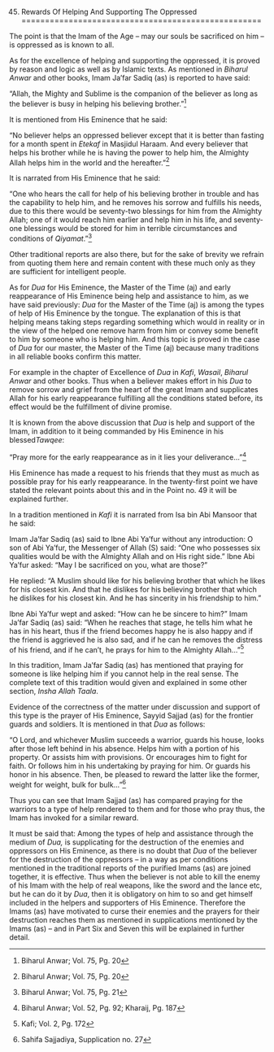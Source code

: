 45. Rewards Of Helping And Supporting The Oppressed
===================================================

The point is that the Imam of the Age – may our souls be sacrificed on
him – is oppressed as is known to all.

As for the excellence of helping and supporting the oppressed, it is
proved by reason and logic as well as by Islamic texts. As mentioned in
*Biharul Anwar* and other books, Imam Ja’far Sadiq (as) is reported to
have said:

“Allah, the Mighty and Sublime is the companion of the believer as long
as the believer is busy in helping his believing brother.”[^1]

It is mentioned from His Eminence that he said:

“No believer helps an oppressed believer except that it is better than
fasting for a month spent in *Etekaf* in Masjidul Haraam. And every
believer that helps his brother while he is having the power to help
him, the Almighty Allah helps him in the world and the hereafter.”[^2]

It is narrated from His Eminence that he said:

“One who hears the call for help of his believing brother in trouble and
has the capability to help him, and he removes his sorrow and fulfills
his needs, due to this there would be seventy-two blessings for him from
the Almighty Allah; one of it would reach him earlier and help him in
his life, and seventy-one blessings would be stored for him in terrible
circumstances and conditions of *Qiyamat*.”[^3]

Other traditional reports are also there, but for the sake of brevity we
refrain from quoting them here and remain content with these much only
as they are sufficient for intelligent people.

As for *Dua* for His Eminence, the Master of the Time (aj) and early
reappearance of His Eminence being help and assistance to him, as we
have said previously: *Dua* for the Master of the Time (aj) is among the
types of help of His Eminence by the tongue. The explanation of this is
that helping means taking steps regarding something which would in
reality or in the view of the helped one remove harm from him or convey
some benefit to him by someone who is helping him. And this topic is
proved in the case of *Dua* for our master, the Master of the Time (aj)
because many traditions in all reliable books confirm this matter.

For example in the chapter of Excellence of *Dua* in *Kafi*, *Wasail*,
*Biharul Anwar* and other books. Thus when a believer makes effort in
his *Dua* to remove sorrow and grief from the heart of the great Imam
and supplicates Allah for his early reappearance fulfilling all the
conditions stated before, its effect would be the fulfillment of divine
promise.

It is known from the above discussion that *Dua* is help and support of
the Imam, in addition to it being commanded by His Eminence in his
blessed*Tawqee*:

“Pray more for the early reappearance as in it lies your
deliverance…”[^4]

His Eminence has made a request to his friends that they must as much as
possible pray for his early reappearance. In the twenty-first point we
have stated the relevant points about this and in the Point no. 49 it
will be explained further.

In a tradition mentioned in *Kafi* it is narrated from Isa bin Abi
Mansoor that he said:

Imam Ja’far Sadiq (as) said to Ibne Abi Ya’fur without any introduction:
O son of Abi Ya’fur, the Messenger of Allah (S) said: “One who possesses
six qualities would be with the Almighty Allah and on His right side.”
Ibne Abi Ya’fur asked: “May I be sacrificed on you, what are those?”

He replied: “A Muslim should like for his believing brother that which
he likes for his closest kin. And that he dislikes for his believing
brother that which he dislikes for his closest kin. And he has sincerity
in his friendship to him.”

Ibne Abi Ya’fur wept and asked: “How can he be sincere to him?” Imam
Ja’far Sadiq (as) said: “When he reaches that stage, he tells him what
he has in his heart, thus if the friend becomes happy he is also happy
and if the friend is aggrieved he is also sad, and if he can he removes
the distress of his friend, and if he can’t, he prays for him to the
Almighty Allah…”[^5]

In this tradition, Imam Ja’far Sadiq (as) has mentioned that praying for
someone is like helping him if you cannot help in the real sense. The
complete text of this tradition would given and explained in some other
section, *Insha Allah Taala*.

Evidence of the correctness of the matter under discussion and support
of this type is the prayer of His Eminence, Sayyid Sajjad (as) for the
frontier guards and soldiers. It is mentioned in that *Dua* as follows:

“O Lord, and whichever Muslim succeeds a warrior, guards his house,
looks after those left behind in his absence. Helps him with a portion
of his property. Or assists him with provisions. Or encourages him to
fight for faith. Or follows him in his undertaking by praying for him.
Or guards his honor in his absence. Then, be pleased to reward the
latter like the former, weight for weight, bulk for bulk…”[^6]

Thus you can see that Imam Sajjad (as) has compared praying for the
warriors to a type of help rendered to them and for those who pray thus,
the Imam has invoked for a similar reward.

It must be said that: Among the types of help and assistance through the
medium of *Dua,* is supplicating for the destruction of the enemies and
oppressors on His Eminence, as there is no doubt that *Dua* of the
believer for the destruction of the oppressors – in a way as per
conditions mentioned in the traditional reports of the purified Imams
(as) are joined together, it is effective. Thus when the believer is not
able to kill the enemy of his Imam with the help of real weapons, like
the sword and the lance etc, but he can do it by *Dua*, then it is
obligatory on him to so and get himself included in the helpers and
supporters of His Eminence. Therefore the Imams (as) have motivated to
curse their enemies and the prayers for their destruction reaches them
as mentioned in supplications mentioned by the Imams (as) – and in Part
Six and Seven this will be explained in further detail.

[^1]: Biharul Anwar; Vol. 75, Pg. 20

[^2]: Biharul Anwar; Vol. 75, Pg. 20

[^3]: Biharul Anwar; Vol. 75, Pg. 21

[^4]: Biharul Anwar; Vol. 52, Pg. 92; Kharaij, Pg. 187

[^5]: Kafi; Vol. 2, Pg. 172

[^6]: Sahifa Sajjadiya, Supplication no. 27


